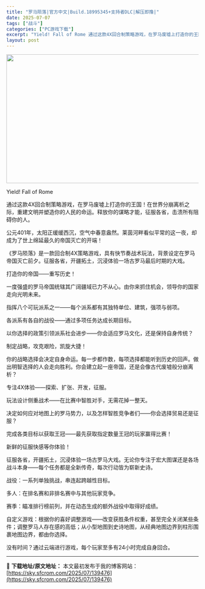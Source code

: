 ```yaml
---
title: "罗马陨落|官方中文|Build.18995345+支持者DLC|解压即撸|"
date: 2025-07-07
tags: ["战斗"]
categories: ["PC游戏下载"]
excerpt: "Yield! Fall of Rome 通过这款4X回合制策略游戏，在罗马废墟上打造你的王国！在世界分崩离析之际，重建文明并塑造你的人民的命运。释放你的谋略才能，征服各省，击溃所有阻碍你的人。 公元401年，太阳正缓缓西沉，空气中春意盎然。莱茵河畔看似平常的这一夜，却成为了世上绵延最久的帝国灭亡的开&hellip;"
layout: post
---
```


<img class="size-full wp-image-139477 aligncenter" src="https://sky.sfcrom.com/wp-content/uploads/2025/07/2025070707385111.webp" alt="" width="600" height="338" />

Yield! Fall of Rome

通过这款4X回合制策略游戏，在罗马废墟上打造你的王国！在世界分崩离析之际，重建文明并塑造你的人民的命运。释放你的谋略才能，征服各省，击溃所有阻碍你的人。

公元401年，太阳正缓缓西沉，空气中春意盎然。莱茵河畔看似平常的这一夜，却成为了世上绵延最久的帝国灭亡的开端！

《罗马陨落》是一款回合制4X策略游戏，具有快节奏战术玩法，背景设定在罗马帝国灭亡前夕。征服各省，开疆拓土，沉浸体验一场古罗马最后时期的大戏。

打造你的帝国——重写历史！

一度强盛的罗马帝国统辖其广阔疆域已力不从心。由你来抓住机会，领导你的国家走向光明未来。

指挥八个可玩派系之一——每个派系都有其独特单位、建筑，强项与弱项。

各派系有各自的战役——通过多项任务达成长期目标。

以你选择的政策引领派系社会进步——你会适应罗马文化，还是保持自身传统？

制定战略，攻克艰险，凯旋大捷！

你的战略选择会决定自身命运。每一步都作数，每项选择都能听到历史的回声。做出明智选择的人会走向胜利。你会建立起一座帝国，还是会像古代废墟般分崩离析？

专注4X体验——探索、扩张、开发，征服。

玩法设计侧重战术——在比赛中智胜对手，无需花掉一整天。

决定如何应对地图上的罗马势力，以及怎样智胜竞争者们——你会选择贸易还是征服？

完成各类目标以获取王冠——最先获取指定数量王冠的玩家赢得比赛！

新鲜的征服快感等你体验！

征服各省，开疆拓土，沉浸体验一场古罗马大戏。无论你专注于宏大图谋还是各场战斗本身——每个任务都是全新传奇，每次行动皆为崭新史诗。

战役：一系列单独挑战，串连起跨越性目标。

多人：在排名赛和非排名赛中与其他玩家竞争。

赛季：瞄准排行榜前列，并在动态生成的额外战役中取得好成绩。

自定义游戏：根据你的喜好调整游戏——改变获胜条件权重，甚至完全关闭某些条件；调整罗马人存在感的高低；从小型地图到史诗地图，从经典地图边界到柱形围裹地图边界，都由你选择。

没有时间？通过云端进行游戏，每个玩家至多有24小时完成自身回合。

---
📖 **下载地址/原文地址：** 本文最初发布于我的博客网站：[https://sky.sfcrom.com/2025/07/139476](https://sky.sfcrom.com/2025/07/139476)
